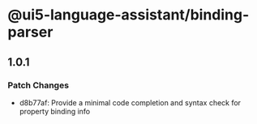 # @ui5-language-assistant/binding-parser

## 1.0.1

### Patch Changes

- d8b77af: Provide a minimal code completion and syntax check for property binding info
